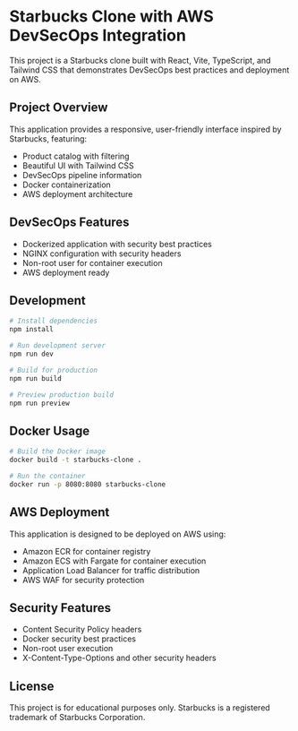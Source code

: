 
# Starbucks Clone with AWS DevSecOps Integration

This project is a Starbucks clone built with React, Vite, TypeScript, and Tailwind CSS that demonstrates DevSecOps best practices and deployment on AWS.

## Project Overview

This application provides a responsive, user-friendly interface inspired by Starbucks, featuring:

- Product catalog with filtering
- Beautiful UI with Tailwind CSS
- DevSecOps pipeline information
- Docker containerization
- AWS deployment architecture

## DevSecOps Features

- Dockerized application with security best practices
- NGINX configuration with security headers
- Non-root user for container execution
- AWS deployment ready

## Development

```bash
# Install dependencies
npm install

# Run development server
npm run dev

# Build for production
npm run build

# Preview production build
npm run preview
```

## Docker Usage

```bash
# Build the Docker image
docker build -t starbucks-clone .

# Run the container
docker run -p 8080:8080 starbucks-clone
```

## AWS Deployment

This application is designed to be deployed on AWS using:

- Amazon ECR for container registry
- Amazon ECS with Fargate for container execution
- Application Load Balancer for traffic distribution
- AWS WAF for security protection

## Security Features

- Content Security Policy headers
- Docker security best practices
- Non-root user execution
- X-Content-Type-Options and other security headers

## License

This project is for educational purposes only. Starbucks is a registered trademark of Starbucks Corporation.
